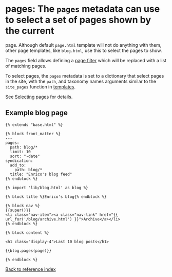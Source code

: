 # pages: The `pages` metadata can use to select a set of pages shown by the current
page. Although default `page.html` template will not do anything with them,
other page templates, like `blog.html`, use this to select the pages to show.

The `pages` field allows defining a [page filter](../page-filter.md) which
will be replaced with a list of matching pages.

To select pages, the `pages` metadata is set to a dictionary that select pages
in the site, with the `path`, and taxonomy names arguments similar to the
`site_pages` function in [templates](../templates.md).

See [Selecting pages](../page-filter.md) for details.

## Example blog page

```jinja2
{% extends "base.html" %}

{% block front_matter %}
---
pages:
  path: blog/*
  limit: 10
  sort: "-date"
syndication:
  add_to:
    path: blog/*
  title: "Enrico's blog feed"
{% endblock %}

{% import 'lib/blog.html' as blog %}

{% block title %}Enrico's blog{% endblock %}

{% block nav %}
{{super()}}
<li class="nav-item"><a class="nav-link" href="{{ url_for('/blog/archive.html') }}">Archive</a></li>
{% endblock %}

{% block content %}

<h1 class="display-4">Last 10 blog posts</h1>

{{blog.pages(page)}}

{% endblock %}
```

[Back to reference index](../README.md)
